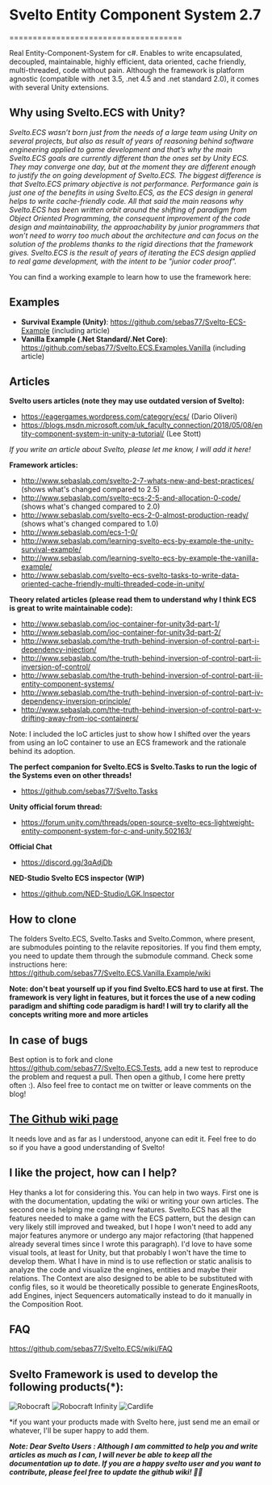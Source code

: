 # Svelto Entity Component System 2.7
=====================================

Real Entity-Component-System for c#. Enables to write encapsulated, decoupled, maintainable, highly efficient, data oriented, cache friendly, multi-threaded, code without pain. Although the framework is platform agnostic (compatible with .net 3.5, .net 4.5 and .net standard 2.0), it comes with several Unity extensions. 

## Why using Svelto.ECS with Unity?

_Svelto.ECS wasn’t born just from the needs of a large team using Unity on several projects, but also as result of years of reasoning behind software engineering applied to game development and that’s why the main Svelto.ECS goals are currently different than the ones set by Unity ECS. They may converge one day, but at the moment they are different enough to justify the on going development of Svelto.ECS. The biggest difference is that Svelto.ECS primary objective is not performance. Performance gain is just one of the benefits in using Svelto.ECS, as the ECS design in general helps to write cache-friendly code. All that said the main reasons why Svelto.ECS has been written orbit around the shifting of paradigm from Object Oriented Programming, the consequent improvement of the code design and maintainability, the approachability by junior programmers that won’t need to worry too much about the architecture and can focus on the solution of the problems thanks to the rigid directions that the framework gives. Svelto.ECS is the result of years of iterating the ECS design applied to real game development, with the intent to be "junior coder proof"._

You can find a working example to learn how to use the framework here:

## Examples

* **Survival Example (Unity)**: https://github.com/sebas77/Svelto-ECS-Example (including article)
* **Vanilla Example (.Net Standard/.Net Core)**: https://github.com/sebas77/Svelto.ECS.Examples.Vanilla (including article)

## Articles

**Svelto users articles (note they may use outdated version of Svelto):**

* https://eagergames.wordpress.com/category/ecs/ (Dario Oliveri)
* https://blogs.msdn.microsoft.com/uk_faculty_connection/2018/05/08/entity-component-system-in-unity-a-tutorial/ (Lee Stott)

_If you write an article about Svelto, please let me know, I will add it here!_

**Framework articles:**

* http://www.sebaslab.com/svelto-2-7-whats-new-and-best-practices/ (shows what's changed compared to 2.5)
* http://www.sebaslab.com/svelto-ecs-2-5-and-allocation-0-code/ (shows what's changed compared to 2.0)
* http://www.sebaslab.com/svelto-ecs-2-0-almost-production-ready/ (shows what's changed compared to 1.0)
* http://www.sebaslab.com/ecs-1-0/
* http://www.sebaslab.com/learning-svelto-ecs-by-example-the-unity-survival-example/
* http://www.sebaslab.com/learning-svelto-ecs-by-example-the-vanilla-example/
* http://www.sebaslab.com/svelto-ecs-svelto-tasks-to-write-data-oriented-cache-friendly-multi-threaded-code-in-unity/

**Theory related articles (please read them to understand why I think ECS is great to write maintainable code):**

* http://www.sebaslab.com/ioc-container-for-unity3d-part-1/
* http://www.sebaslab.com/ioc-container-for-unity3d-part-2/
* http://www.sebaslab.com/the-truth-behind-inversion-of-control-part-i-dependency-injection/
* http://www.sebaslab.com/the-truth-behind-inversion-of-control-part-ii-inversion-of-control/
* http://www.sebaslab.com/the-truth-behind-inversion-of-control-part-iii-entity-component-systems/
* http://www.sebaslab.com/the-truth-behind-inversion-of-control-part-iv-dependency-inversion-principle/
* http://www.sebaslab.com/the-truth-behind-inversion-of-control-part-v-drifting-away-from-ioc-containers/

Note: I included the IoC articles just to show how I shifted over the years from using an IoC container to use an ECS framework and the rationale behind its adoption.

**The perfect companion for Svelto.ECS is Svelto.Tasks to run the logic of the Systems even on other threads!**

* https://github.com/sebas77/Svelto.Tasks

**Unity official forum thread:**

* https://forum.unity.com/threads/open-source-svelto-ecs-lightweight-entity-component-system-for-c-and-unity.502163/

**Official Chat**

* https://discord.gg/3qAdjDb 

**NED-Studio Svelto ECS inspector (WIP)**

* https://github.com/NED-Studio/LGK.Inspector

## How to clone

The folders Svelto.ECS, Svelto.Tasks and Svelto.Common, where present, are submodules pointing to the relavite repositories. If you find them empty, you need to update them through the submodule command. Check some instructions here: https://github.com/sebas77/Svelto.ECS.Vanilla.Example/wiki

**Note: don't beat yourself up if you find Svelto.ECS hard to use at first. The framework is very light in features, but it forces the use of a new coding paradigm and shifting code paradigm is hard! I will try to clarify all the concepts writing more and more articles**

## In case of bugs

Best option is to fork and clone https://github.com/sebas77/Svelto.ECS.Tests, add a new test to reproduce the problem and request a pull. Then open a github, I come here pretty often :). Also feel free to contact me on twitter or leave comments on the blog!

## [The Github wiki page](https://github.com/sebas77/Svelto.ECS/wiki)

It needs love and as far as I understood, anyone can edit it. Feel free to do so if you have a good understanding of Svelto!

## I like the project, how can I help?

Hey thanks a lot for considering this. You can help in two ways. First one is with the documentation, updating the wiki or writing your own articles. The second one is helping me coding new features.
Svelto.ECS has all the features needed to make a game with the ECS pattern, but the design can very likely still improved and tweaked, but I hope I won't need to add any major features anymore or undergo any major refactoring (that happened already several times since I wrote this paragraph). I'd love to have some visual tools, at least for Unity, but that probably I won't have the time to develop them. What I have in mind is to use reflection or static analisis to analyze the code and visualize the engines, entities and maybe their relations. The Context are also designed to be able to be substituted with config files, so it would be theoretically possible to generate EnginesRoots, add Engines, inject Sequencers automatically instead to do it manually in the Composition Root. 

## FAQ

https://github.com/sebas77/Svelto.ECS/wiki/FAQ

## Svelto Framework is used to develop the following products(*):

![Robocraft](https://i.ytimg.com/vi/JGr1Em2Ip-c/maxresdefault.jpg)
![Robocraft Infinity](https://news.xbox.com/en-us/wp-content/uploads/Robocraft_Hero-hero.jpg)
![Cardlife](https://i.ytimg.com/vi/q2jaUZjnNyg/maxresdefault.jpg)

*if you want your products made with Svelto here, just send me an email or whatever, I'll be super happy to add them.

**_Note: Dear Svelto Users : Although I am committed to help you and write articles as much as I can, I will never be able to keep all the documentation up to date. If you are a happy svelto user and you want to contribute, please feel free to update the github wiki! 🙏👊_**
